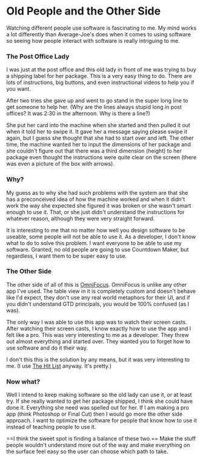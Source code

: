 # Old People and the Other Side

Watching different people use software is fascinating to me. My mind works a lot differently than Average-Joe's does when it comes to using software so seeing how people interact with software is really intriguing to me.

### The Post Office Lady

I was just at the post office and this old lady in front of me was trying to buy a shipping label for her package. This is a very easy thing to do. There are lots of instructions, big buttons, and even instructional videos to help you if you want.

After two tries she gave up and went to go stand in the super long line to get someone to help her. (Why are the lines always stupid long in post offices? It was 2:30 in the afternoon. Why is there a line?)

She put her card into the machine when she started and then pulled it out when it told her to swipe it. It gave her a message saying please swipe it again, but I guess she thought that she had to start over and left. The other time, the machine wanted her to input the dimensions of her package and she couldn't figure out that there was a third dimension (height) to her package even thought the instructions were quite clear on the screen (there was even a picture of the box with arrows).

### Why?

My guess as to why she had such problems with the system are that she has a preconceived idea of how the machine worked and when it didn't work the way she expected she figured it was broken or she wasn't smart enough to use it. That, or she just didn't understand the instructions for whatever reason, although they were very straight forward.

It is interesting to me that no matter how well you design software to be useable, some people will not be able to use it. As a developer, I don't know what to do to solve this problem. I want everyone to be able to use my software. Granted, no old people are going to use Countdown Maker, but regardless, I want them to be super easy to use.

### The Other Side

The other side of all of this is [OmniFocus](http://www.omnigroup.com/applications/omnifocus). OmniFocus is unlike any other app I've used. The table view in it is completely custom and doesn't behave like I'd expect, they don't use any real world metaphors for their UI, and if you didn't understand GTD principals, you would be 100% confused (as I was).

The only way I was able to use this app was to watch their screen casts. After watching their screen casts, I know exactly how to use the app and I felt like a pro. This was very interesting to me as a developer. They threw out almost everything and started over. They wanted you to forget how to use software and do it their way.

I don't this this is the solution by any means, but it was very interesting to me. (I use [The Hit List](http://www.potionfactory.com/thehitlist/) anyway. It's pretty.)

### Now what?

Well I intend to keep making software so the old lady can use it, or at least try. If she really wanted to get her package shipped, I think she could have done it. Everything she need was spelled out for her. If I am making a pro app (think Photoshop or Final Cut) then I would go more the other side approach. I want to optimize the software for people that know how to use it instead of teaching people to use it.

==I think the sweet spot is finding a balance of these two.== Make the stuff people wouldn't understand more out of the way and make everything on the surface feel easy so the user can choose which path to take.
